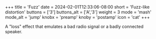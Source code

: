 +++
title = 'Fuzz'
date = 2024-02-01T12:33:06-08:00
short = 'Fuzz-like distortion'
buttons = ['3']
buttons_alt = ['A','3']
weight = 3
mode = 'mash'
mode_alt = 'jump'
knobx = 'preamp'
knoby = 'postamp'
icon = 'cat'
+++

A "loss" effect that emulates a bad radio signal or a badly connected speaker.
